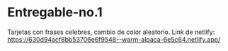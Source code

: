 # Entregable-no.1
Tarjetas con frases celebres, cambio de color aleatorio.
Link de netlify: https://630d94acf8bb53706e6f9548--warm-alpaca-6e5c64.netlify.app/

